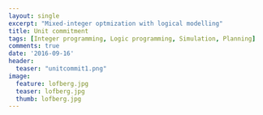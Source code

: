 ```yaml
---
layout: single
excerpt: "Mixed-integer optmization with logical modelling"
title: Unit commitment
tags: [Integer programming, Logic programming, Simulation, Planning]
comments: true
date: '2016-09-16'
header:
  teaser: "unitcommit1.png"
image:
  feature: lofberg.jpg
  teaser: lofberg.jpg
  thumb: lofberg.jpg
---
```

